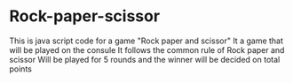 # Rock-paper-scissor

This is java script code for a game "Rock paper and scissor"
It a game that will be played on the consule 
It follows the common rule of Rock paper and scissor 
Will be played for 5 rounds and the winner will be decided on total points
